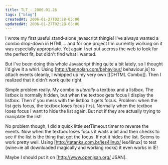```yaml
---
title: TLT_-_2006.01.26
tags: ["blog"]
createdAt: 2006-01-27T02:28-05:00
updatedAt: 2006-01-27T02:28-05:00
---
```


I wrote my first useful stand-alone javascript thingie! I've always wanted a combo drop-down in HTML... and for one project I'm currently working on it was especially appropriate. Yet again I set out accross the web to look for the perfect fit, but didn't find what I wanted.

But I've been doing this whole Javascript thing quite a bit lately, so I thought I'd give it a whirl. Using [http://bennolan.com/behaviour/ behaviour.js] to attach events cleanly, I whipped up my very own [[DHTML Combo]]. Then I realized that it didn't work quite right.

Simple problem really. My combo is <i>literally</i> a textbox and a listbox. The listbox is normally hidden, but when the textbox gets focus I display the listbox. Then if you mess with the listbox it gets focus. Problem: when the list gets focus, the textbox loses focus first. Normally when the textbox loses focus I want to hide the list again. But not if they are actually trying to maniplate the list!

No problem though, I did a quick little setTimeout timer to reverse the events. Now when the textbox loses focus it waits a bit and then checks to see if the list is the thing that got the focus. If not it hides the list. Seems to work pretty well. Using [http://tatanka.com.br/ies4linux/ ies4linux] to test (wine+ie all downloaded magically and working rocks) it even works in IE!

Maybe I should put it on [http://www.openjsan.org/ JSAN].

